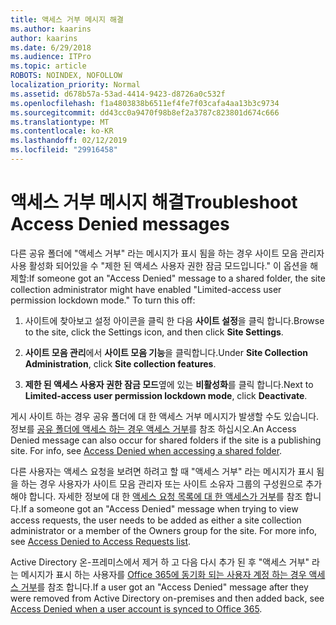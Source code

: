 ```yaml
---
title: 액세스 거부 메시지 해결
ms.author: kaarins
author: kaarins
ms.date: 6/29/2018
ms.audience: ITPro
ms.topic: article
ROBOTS: NOINDEX, NOFOLLOW
localization_priority: Normal
ms.assetid: d678b57a-53ad-4414-9423-d8726a0c532f
ms.openlocfilehash: f1a4803838b6511ef4fe7f03cafa4aa13b3c9734
ms.sourcegitcommit: dd43cc0a9470f98b8ef2a3787c823801d674c666
ms.translationtype: MT
ms.contentlocale: ko-KR
ms.lasthandoff: 02/12/2019
ms.locfileid: "29916458"
---
```

# <a name="troubleshoot-access-denied-messages"></a><span data-ttu-id="dab97-102">액세스 거부 메시지 해결</span><span class="sxs-lookup"><span data-stu-id="dab97-102">Troubleshoot Access Denied messages</span></span>

<span data-ttu-id="dab97-p101">다른 공유 폴더에 "액세스 거부" 라는 메시지가 표시 됨을 하는 경우 사이트 모음 관리자 사용 활성화 되어있을 수 "제한 된 액세스 사용자 권한 잠금 모드입니다." 이 옵션을 해제할:</span><span class="sxs-lookup"><span data-stu-id="dab97-p101">If someone got an "Access Denied" message to a shared folder, the site collection administrator might have enabled "Limited-access user permission lockdown mode." To turn this off:</span></span> 
  
1. <span data-ttu-id="dab97-105">사이트에 찾아보고 설정 아이콘을 클릭 한 다음 **사이트 설정**을 클릭 합니다.</span><span class="sxs-lookup"><span data-stu-id="dab97-105">Browse to the site, click the Settings icon, and then click **Site Settings**.</span></span>
    
2. <span data-ttu-id="dab97-106">**사이트 모음 관리**에서 **사이트 모음 기능**을 클릭합니다.</span><span class="sxs-lookup"><span data-stu-id="dab97-106">Under **Site Collection Administration**, click **Site collection features**.</span></span>
    
3. <span data-ttu-id="dab97-107">**제한 된 액세스 사용자 권한 잠금 모드**옆에 있는 **비활성화**를 클릭 합니다.</span><span class="sxs-lookup"><span data-stu-id="dab97-107">Next to **Limited-access user permission lockdown mode**, click **Deactivate**.</span></span>
    
<span data-ttu-id="dab97-p102">게시 사이트 하는 경우 공유 폴더에 대 한 액세스 거부 메시지가 발생할 수도 있습니다. 정보를 [공유 폴더에 액세스 하는 경우 액세스 거부](https://go.microsoft.com/fwlink/?linkid=2004317)를 참조 하십시오.</span><span class="sxs-lookup"><span data-stu-id="dab97-p102">An Access Denied message can also occur for shared folders if the site is a publishing site. For info, see [Access Denied when accessing a shared folder](https://go.microsoft.com/fwlink/?linkid=2004317).</span></span>
  
<span data-ttu-id="dab97-p103">다른 사용자는 액세스 요청을 보려면 하려고 할 때 "액세스 거부" 라는 메시지가 표시 됨을 하는 경우 사용자가 사이트 모음 관리자 또는 사이트 소유자 그룹의 구성원으로 추가 해야 합니다. 자세한 정보에 대 한 [액세스 요청 목록에 대 한 액세스가 거부](https://go.microsoft.com/fwlink/?linkid=2004220)를 참조 합니다.</span><span class="sxs-lookup"><span data-stu-id="dab97-p103">If a someone got an "Access Denied" message when trying to view access requests, the user needs to be added as either a site collection administrator or a member of the Owners group for the site. For more info, see [Access Denied to Access Requests list](https://go.microsoft.com/fwlink/?linkid=2004220).</span></span>
  
<span data-ttu-id="dab97-112">Active Directory 온-프레미스에서 제거 하 고 다음 다시 추가 된 후 "액세스 거부" 라는 메시지가 표시 하는 사용자를 [Office 365에 동기화 되는 사용자 계정 하는 경우 액세스 거부](https://go.microsoft.com/fwlink/?linkid=2004318)를 참조 합니다.</span><span class="sxs-lookup"><span data-stu-id="dab97-112">If a user got an "Access Denied" message after they were removed from Active Directory on-premises and then added back, see [Access Denied when a user account is synced to Office 365](https://go.microsoft.com/fwlink/?linkid=2004318).</span></span>
  

